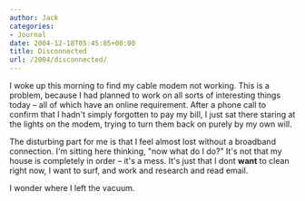 ```yaml
---
author: Jack
categories:
- Journal
date: 2004-12-18T05:45:05+00:00
title: Disconnected
url: /2004/disconnected/
---
```


I woke up this morning to find my cable modem not working. This is a problem, because I had planned to work on all sorts of interesting things today &#8211; all of which have an online requirement. After a phone call to confirm that I hadn't simply forgotten to pay my bill, I just sat there staring at the lights on the modem, trying to turn them back on purely by my own will.

The disturbing part for me is that I feel almost lost without a broadband connection. I'm sitting here thinking, "now what do I do?" It's not that my house is completely in order &#8211; it's a mess. It's just that I dont **want** to clean right now, I want to surf, and work and research and read email.

I wonder where I left the vacuum.